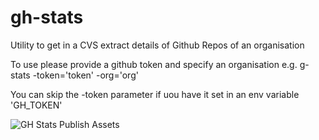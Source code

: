 # gh-stats
Utility to get in a CVS extract details of  Github Repos of an organisation

To use please provide a github token and specify an organisation e.g.
g-stats -token='token' -org='org'

You can skip the -token parameter if uou have it set in an env variable 'GH_TOKEN'

![GH Stats Publish Assets](https://github.com/fasoulas/gh-stats/actions/workflows/main.yml/badge.svg)
